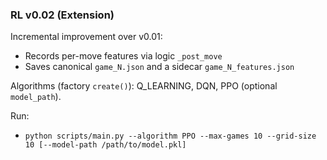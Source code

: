 ### RL v0.02 (Extension)

Incremental improvement over v0.01:
- Records per-move features via logic `_post_move`
- Saves canonical `game_N.json` and a sidecar `game_N_features.json`

Algorithms (factory `create()`): Q_LEARNING, DQN, PPO (optional `model_path`).

Run:
- `python scripts/main.py --algorithm PPO --max-games 10 --grid-size 10 [--model-path /path/to/model.pkl]`